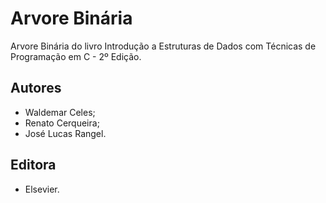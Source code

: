 # Arvore Binária

Arvore Binária do livro Introdução a Estruturas de Dados com Técnicas de Programação em C - 2º Edição.

## Autores

* Waldemar Celes;
* Renato Cerqueira;
* José Lucas Rangel.

## Editora

* Elsevier.
